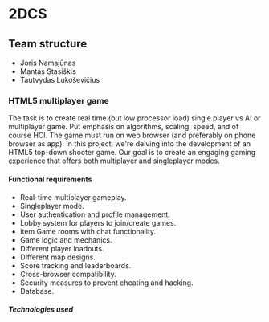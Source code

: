 <h1> 2DCS </h1>
<h2> Team structure </h2>
</b><ul>

  <li>Joris Namajūnas</li>
  <li>Mantas Stasiškis</li>
  <li>Tautvydas Lukoševičius</li>

  </b></ul>

<h3> HTML5 multiplayer game </h3>
The task is to create real time (but low processor load) single player vs AI or multiplayer game. Put emphasis on algorithms, scaling, speed, and of course HCI. The game must run on web browser (and preferably on phone browser as app).
In this project, we're delving into the development of an HTML5 top-down shooter game. Our goal is to create an engaging gaming experience that offers both multiplayer and singleplayer modes.
<h4> Functional requirements </h4>
<ul>
<li>Real-time multiplayer gameplay.</li>
<li>Singleplayer mode.</li>
<li>User authentication and profile management.</li>
<li>Lobby system for players to join/create games.</li>
<li>item Game rooms with chat functionality.</li>
<li>Game logic and mechanics.</li>
<li>Different player loadouts.</li>
<li>Different map designs.</li>
<li>Score tracking and leaderboards.</li>
<li>Cross-browser compatibility.</li>
<li>Security measures to prevent cheating and hacking.</li>
<li>Database.</li>
</ul>

<h5> Technologies used </h5>
<ul>
</ul>

